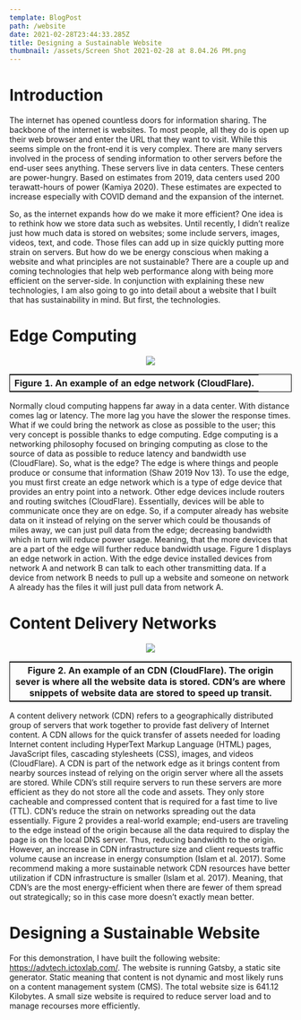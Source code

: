 ```yaml
---
template: BlogPost
path: /website
date: 2021-02-28T23:44:33.285Z
title: Designing a Sustainable Website
thumbnail: /assets/Screen Shot 2021-02-28 at 8.04.26 PM.png
---
```

# Introduction

The internet has opened countless doors for information sharing. The backbone of the internet is websites. To most people, all they do is open up their web browser and enter the URL that they want to visit. While this seems simple on the front-end it is very complex. There are many servers involved in the process of sending information to other servers before the end-user sees anything. These servers live in data centers. These centers are power-hungry. Based on estimates from 2019, data centers used 200 terawatt-hours of power (Kamiya 2020). These estimates are expected to increase especially with COVID demand and the expansion of the internet.

So, as the internet expands how do we make it more efficient? One idea is to rethink how we store data such as websites. Until recently, I didn’t realize just how much data is stored on websites; some include servers, images, videos, text, and code. Those files can add up in size quickly putting more strain on servers. But how do we be energy conscious when making a website and what principles are not sustainable? There are a couple up and coming technologies that help web performance along with being more efficient on the server-side. In conjunction with explaining these new technologies, I am also going to go into detail about a website that I built that has sustainability in mind. But first, the technologies.

# Edge Computing

<center>

![](/assets/Picture1.png)

<html>
<head>
<style>
table, td {
  border: 1px solid black; 
}
</style>
</head>
<body>

<table>
  <tr>
    <th>Figure 1. An example of an edge network (CloudFlare).</th> 
  </tr>
</table>

</body>
</html>
</center>



Normally cloud computing happens far away in a data center. With distance comes lag or latency. The more lag you have the slower the response times. What if we could bring the network as close as possible to the user; this very concept is possible thanks to edge computing. Edge computing is a networking philosophy focused on bringing computing as close to the source of data as possible to reduce latency and bandwidth use (CloudFlare). So, what is the edge? The edge is where things and people produce or consume that information (Shaw 2019 Nov 13). To use the edge, you must first create an edge network which is a type of edge device that provides an entry point into a network. Other edge devices include routers and routing switches (CloudFlare). Essentially, devices will be able to communicate once they are on edge. So, if a computer already has website data on it instead of relying on the server which could be thousands of miles away, we can just pull data from the edge; decreasing bandwidth which in turn will reduce power usage. Meaning, that the more devices that are a part of the edge will further reduce bandwidth usage. Figure 1 displays an edge network in action. With the edge device installed devices from network A and network B can talk to each other transmitting data. If a device from network B needs to pull up a website and someone on network A already has the files it will just pull data from network A.

# Content Delivery Networks

<center>

![](/assets/Picture2.png)

<html>
<head>
<style>
table, td {
  border: 1px solid black; 
}
</style>
</head>
<body>

<table>
  <tr>
    <th>Figure 2. An example of an CDN (CloudFlare). The origin sever is where all the website data is stored. CDN’s are where snippets of website data are stored to speed up transit.   </th> 
  </tr>
</table>

</body>
</html>
</center>



A content delivery network (CDN) refers to a geographically distributed group of servers that work together to provide fast delivery of Internet content. A CDN allows for the quick transfer of assets needed for loading Internet content including HyperText Markup Language (HTML) pages, JavaScript files, cascading stylesheets (CSS), images, and videos (CloudFlare). A CDN is part of the network edge as it brings content from nearby sources instead of relying on the origin server where all the assets are stored. While CDN’s still require servers to run these servers are more efficient as they do not store all the code and assets. They only store cacheable and compressed content that is required for a fast time to live (TTL). CDN’s reduce the strain on networks spreading out the data essentially. Figure 2 provides a real-world example; end-users are traveling to the edge instead of the origin because all the data required to display the page is on the local DNS server. Thus, reducing bandwidth to the origin. However, an increase in CDN infrastructure size and client requests traffic volume cause an increase in energy consumption (Islam et al. 2017). Some recommend making a more sustainable network CDN resources have better utilization if CDN infrastructure is smaller (Islam et al. 2017). Meaning, that CDN’s are the most energy-efficient when there are fewer of them spread out strategically; so in this case more doesn’t exactly mean better.

# Designing a Sustainable Website

For this demonstration, I have built the following website: https://advtech.ictoxlab.com/. The website is running Gatsby, a static site generator. Static meaning that content is not dynamic and most likely runs on a content management system (CMS). The total website size is 641.12 Kilobytes. A small size website is required to reduce server load and to manage recourses more efficiently.
